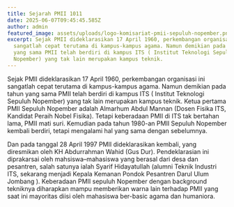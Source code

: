 ```yaml
---
title: Sejarah PMII 1011
date: 2025-06-07T09:45:45.585Z
author: admin
featured_image: assets/uploads/logo-komisariat-pmii-sepuluh-nopember.png
excerpt: Sejak PMII dideklarasikan 17 April 1960, perkembangan organisasi ini
  sangatlah cepat terutama di kampus-kampus agama. Namun demikian pada tahun
  yang sama PMII telah berdiri di kampus ITS ( Institut Teknologi Sepuluh
  Nopember) yang tak lain merupakan kampus teknik.
---
```

Sejak PMII dideklarasikan 17 April 1960, perkembangan organisasi ini sangatlah cepat terutama di kampus-kampus agama. Namun demikian pada tahun yang sama PMII telah berdiri di kampus ITS ( Institut Teknologi Sepuluh Nopember) yang tak lain merupakan kampus teknik. Ketua pertama PMII Sepuluh Nopember adalah Almarhum Abdul Mannan (Dosen Fisika ITS, Kandidat Peraih Nobel Fisika). Tetapi keberadaan PMII di ITS tak bertahan lama, PMII mati suri. Kemudian pada tahun 1980-an PMII Sepuluh Nopember kembali berdiri, tetapi mengalami hal yang sama dengan sebelumnya.

Dan pada tanggal 28 April 1997 PMII dideklarasikan kembali, yang diresmikan oleh KH Abdurrahman Wahid (Gus Dur). Pendeklarasian ini diprakarsai oleh mahsiswa–mahasiswa yang berasal dari desa dan pesantren, salah satunya ialah Syarif Hidayatullah (alumni Teknik Industri ITS, sekarang menjadi Kepala Kemanan Pondok Pesantren Darul Ulum Jombang ). Keberadaan PMII sepuluh Nopember dengan background tekniknya diharapkan mampu memberikan warna lain terhadap PMII yang saat ini mayoritas diisi oleh mahasiswa ber-basic agama dan humaniora.